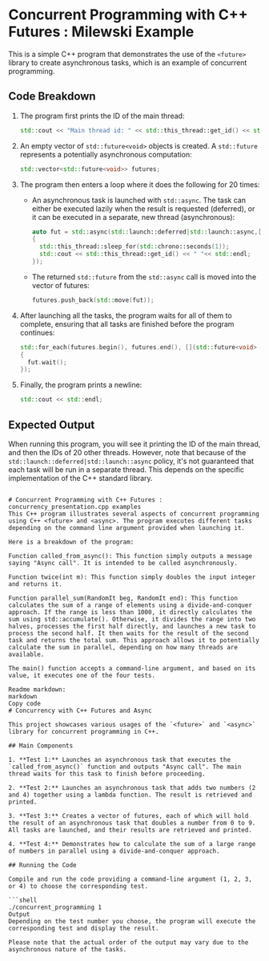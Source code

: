 # Concurrent Programming with C++ Futures : Milewski Example

This is a simple C++ program that demonstrates the use of the `<future>` library to create asynchronous tasks, which is an example of concurrent programming.

## Code Breakdown

1. The program first prints the ID of the main thread:

   ```cpp
   std::cout << "Main thread id: " << std::this_thread::get_id() << std::endl;
   ```

2. An empty vector of `std::future<void>` objects is created. A `std::future` represents a potentially asynchronous computation:

   ```cpp
   std::vector<std::future<void>> futures;
   ```

3. The program then enters a loop where it does the following for 20 times:

   - An asynchronous task is launched with `std::async`. The task can either be executed lazily when the result is requested (deferred), or it can be executed in a separate, new thread (asynchronous):

     ```cpp
     auto fut = std::async(std::launch::deferred|std::launch::async,[]
     {
       std::this_thread::sleep_for(std::chrono::seconds(1));
       std::cout << std::this_thread::get_id() << " "<< std::endl;
     });
     ```

   - The returned `std::future` from the `std::async` call is moved into the vector of futures:

     ```cpp
     futures.push_back(std::move(fut));
     ```

4. After launching all the tasks, the program waits for all of them to complete, ensuring that all tasks are finished before the program continues:

   ```cpp
   std::for_each(futures.begin(), futures.end(), [](std::future<void> & fut)
   {
     fut.wait();
   });
   ```

5. Finally, the program prints a newline:

   ```cpp
   std::cout << std::endl;
   ```

## Expected Output

When running this program, you will see it printing the ID of the main thread, and then the IDs of 20 other threads. However, note that because of the `std::launch::deferred|std::launch::async` policy, it's not guaranteed that each task will be run in a separate thread. This depends on the specific implementation of the C++ standard library.
```

# Concurrent Programming with C++ Futures : concurrency_presentation.cpp examples
This C++ program illustrates several aspects of concurrent programming using C++ <future> and <async>. The program executes different tasks depending on the command line argument provided when launching it.

Here is a breakdown of the program:

Function called_from_async(): This function simply outputs a message saying "Async call". It is intended to be called asynchronously.

Function twice(int m): This function simply doubles the input integer and returns it.

Function parallel_sum(RandomIt beg, RandomIt end): This function calculates the sum of a range of elements using a divide-and-conquer approach. If the range is less than 1000, it directly calculates the sum using std::accumulate(). Otherwise, it divides the range into two halves, processes the first half directly, and launches a new task to process the second half. It then waits for the result of the second task and returns the total sum. This approach allows it to potentially calculate the sum in parallel, depending on how many threads are available.

The main() function accepts a command-line argument, and based on its value, it executes one of the four tests.

Readme markdown:
markdown
Copy code
# Concurrency with C++ Futures and Async

This project showcases various usages of the `<future>` and `<async>` library for concurrent programming in C++.

## Main Components

1. **Test 1:** Launches an asynchronous task that executes the `called_from_async()` function and outputs "Async call". The main thread waits for this task to finish before proceeding.

2. **Test 2:** Launches an asynchronous task that adds two numbers (2 and 4) together using a lambda function. The result is retrieved and printed.

3. **Test 3:** Creates a vector of futures, each of which will hold the result of an asynchronous task that doubles a number from 0 to 9. All tasks are launched, and their results are retrieved and printed.

4. **Test 4:** Demonstrates how to calculate the sum of a large range of numbers in parallel using a divide-and-conquer approach.

## Running the Code

Compile and run the code providing a command-line argument (1, 2, 3, or 4) to choose the corresponding test.

```shell
./concurrent_programming 1
Output
Depending on the test number you choose, the program will execute the corresponding test and display the result.

Please note that the actual order of the output may vary due to the asynchronous nature of the tasks.
